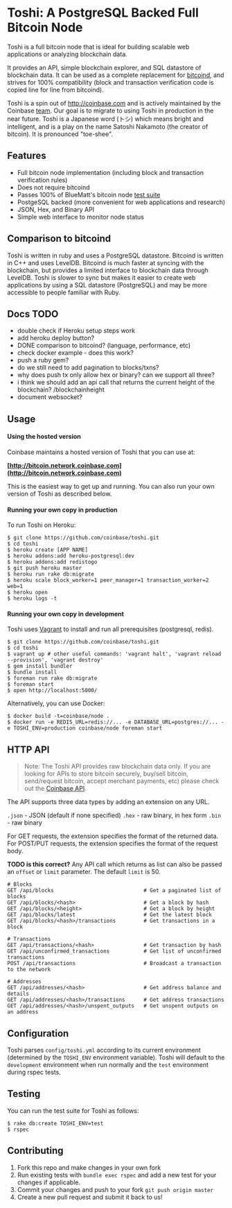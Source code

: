 # Toshi: A PostgreSQL Backed Full Bitcoin Node

Toshi is a full bitcoin node that is ideal for building scalable web applications or analyzing blockchain data.

It provides an API, simple blockchain explorer, and SQL datastore of blockchain data.  It can be used as a complete replacement for [bitcoind](https://github.com/bitcoin/bitcoin), and strives for 100% compatibility (block and transaction verification code is copied line for line from bitcoind).

Toshi is a spin out of http://coinbase.com and is actively maintained by the Coinbase [team](https://coinbase.com/careers).  Our goal is to migrate to using Toshi in production in the near future. Toshi is a Japanese word (トシ) which means bright and intelligent, and is a play on the name Satoshi Nakamoto (the creator of bitcoin).  It is pronounced "toe-shee".

## Features

 * Full bitcoin node implementation (including block and transaction verification rules)
 * Does not require bitcoind
 * Passes 100% of BlueMatt's bitcoin node [test suite](https://github.com/TheBlueMatt/test-scripts)
 * PostgeSQL backed (more convenient for web applications and research)
 * JSON, Hex, and Binary API
 * Simple web interface to monitor node status

## Comparison to bitcoind

Toshi is written in ruby and uses a PostgreSQL datastore. Bitcoind is written in C++ and uses LevelDB.  Bitcoind is much faster at syncing with the blockchain, but provides a limited interface to blockchain data through LevelDB.  Toshi is slower to sync but makes it easier to create web applications by using a SQL datastore (PostgreSQL) and may be more accessible to people familiar with Ruby.

## Docs TODO

 * double check if Heroku setup steps work
 * add heroku deploy button?
 * DONE comparison to bitcoind? (language, performance, etc)
 * check docker example - does this work?
 * push a ruby gem?
 * do we still need to add pagination to blocks/txns?
 * why does push tx only allow hex or binary? can we support all three?
 * i think we should add an api call that returns the current height of the blockchain? /blockchainheight
 * document websocket?

## Usage

#### Using the hosted version

Coinbase maintains a hosted version of Toshi that you can use at:

**[http://bitcoin.network.coinbase.com](http://bitcoin.network.coinbase.com)**

This is the easiest way to get up and running. You can also run your own version of Toshi as described below.

#### Running your own copy in production

To run Toshi on Heroku:

    $ git clone https://github.com/coinbase/toshi.git
    $ cd toshi
    $ heroku create [APP NAME]
    $ heroku addons:add heroku-postgresql:dev
    $ heroku addons:add redistogo
    $ git push heroku master
    $ heroku run rake db:migrate
    $ heroku scale block_worker=1 peer_manager=1 transaction_worker=2 web=1
    $ heroku open
    $ heroku logs -t

#### Running your own copy in development

Toshi uses [Vagrant](http://www.vagrantup.com/) to install and run all prerequisites (postgresql, redis).

    $ git clone https://github.com/coinbase/toshi.git
    $ cd toshi
    $ vagrant up # other useful commands: 'vagrant halt', 'vagrant reload --provision', 'vagrant destroy'
    $ gem install bundler
    $ bundle install
    $ foreman run rake db:migrate
    $ foreman start
    $ open http://localhost:5000/

Alternatively, you can use Docker:

    $ docker build -t=coinbase/node .
    $ docker run -e REDIS_URL=redis://... -e DATABASE_URL=postgres://... -e TOSHI_ENV=production coinbase/node foreman start


## HTTP API

> Note: The Toshi API provides raw blockchain data only. If you are looking for APIs to store bitcoin securely, buy/sell bitcoin, send/request bitcoin, accept merchant payments, etc) please check out the [Coinbase API](https://coinbase.com/docs/api/overview).

The API supports three data types by adding an extension on any URL.

`.json` - JSON (default if none specified)
`.hex` - raw binary, in hex form
`.bin` - raw binary

For GET requests, the extension specifies the format of the returned data.
For POST/PUT requests, the extension specifies the format of the request body.

**TODO is this correct?** Any API call which returns as list can also be passed an `offset` or `limit` parameter.  The default `limit` is 50.


    # Blocks
    GET /api/blocks                             # Get a paginated list of blocks
    GET /api/blocks/<hash>                      # Get a block by hash
    GET /api/blocks/<height>                    # Get a block by height
    GET /api/blocks/latest                      # Get the latest block
    GET /api/blocks/<hash>/transactions         # Get transactions in a block

    # Transactions
    GET /api/transactions/<hash>                # Get transaction by hash
    GET /api/unconfirmed_transactions           # Get list of unconfirmed transactions
    POST /api/transactions                      # Broadcast a transaction to the network

    # Addresses
    GET /api/addresses/<hash>                   # Get address balance and details
    GET /api/addresses/<hash>/transactions      # Get address transactions
    GET /api/addresses/<hash>/unspent_outputs   # Get unspent outputs on an address


## Configuration

Toshi parses `config/toshi.yml` according to its current environment (determined by the `TOSHI_ENV` environment variable). Toshi will default to the `development` environment when run normally and the `test` environment during rspec tests.

## Testing

You can run the test suite for Toshi as follows:

    $ rake db:create TOSHI_ENV=test
    $ rspec

## Contributing

1. Fork this repo and make changes in your own fork
2. Run existing tests with `bundle exec rspec` and add a new test for your changes if applicable.
3. Commit your changes and push to your fork `git push origin master`
4. Create a new pull request and submit it back to us!